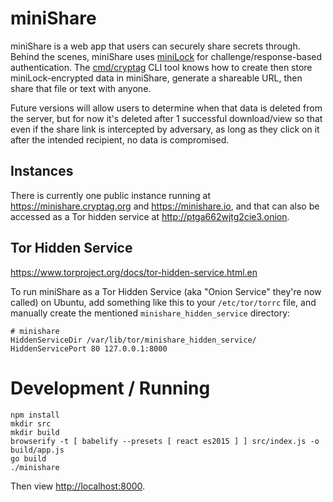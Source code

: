 # miniShare

miniShare is a web app that users can securely share secrets through.
Behind the scenes, miniShare uses [miniLock](https://minilock.io) for
challenge/response-based authentication. The
[cmd/cryptag](https://github.com/cryptag/cryptag/tree/master/cmd/cryptag)
CLI tool knows how to create then store miniLock-encrypted data in
miniShare, generate a shareable URL, then share that file or text with
anyone.

Future versions will allow users to determine when that data is
deleted from the server, but for now it's deleted after 1 successful
download/view so that even if the share link is intercepted by
adversary, as long as they click on it after the intended recipient,
no data is compromised.

## Instances

There is currently one public instance running at
<https://minishare.cryptag.org> and <https://minishare.io>, and that
can also be accessed as a Tor hidden service at
<http://ptga662wjtg2cie3.onion>.


## Tor Hidden Service

<https://www.torproject.org/docs/tor-hidden-service.html.en>

To run miniShare as a Tor Hidden Service (aka "Onion Service" they're
now called) on Ubuntu, add something like this to your
`/etc/tor/torrc` file, and manually create the mentioned
`minishare_hidden_service` directory:

```
# minishare
HiddenServiceDir /var/lib/tor/minishare_hidden_service/
HiddenServicePort 80 127.0.0.1:8000
```


# Development / Running

```
npm install
mkdir src
mkdir build
browserify -t [ babelify --presets [ react es2015 ] ] src/index.js -o build/app.js
go build
./minishare
```

Then view <http://localhost:8000>.
